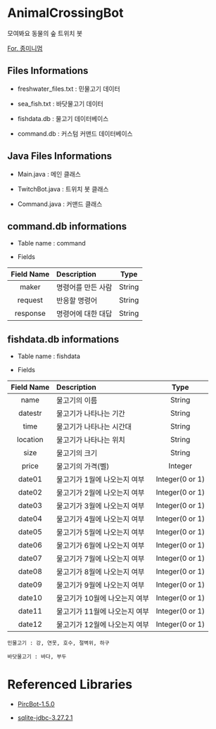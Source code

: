 # AnimalCrossingBot

모여봐요 동물의 숲 트위치 봇

[For. 종미니멈](https://www.twitch.tv/derbls)


## Files Informations

* freshwater_files.txt : 민물고기 데이터

* sea_fish.txt : 바닷물고기 데이터

* fishdata.db : 물고기 데이터베이스

* command.db : 커스텀 커맨드 데이터베이스


## Java Files Informations

* Main.java : 메인 클래스

* TwitchBot.java : 트위치 봇 클래스

* Command.java : 커맨드 클래스


## command.db informations

* Table name : command

* Fields

|Field Name|Description|Type|
|:---:|:---|:---:|
|maker|명령어를 만든 사람|String|
|request|반응할 명령어|String|
|response|명령어에 대한 대답|String|


## fishdata.db informations

* Table name : fishdata

* Fields

|Field Name|Description|Type|
|:---:|:---|:---:|
|name|물고기의 이름|String|
|datestr|물고기가 나타나는 기간|String|
|time|물고기가 나타나는 시간대|String|
|location|물고기가 나타나는 위치|String|
|size|물고기의 크기|String|
|price|물고기의 가격(벨)|Integer|
|date01|물고기가 1월에 나오는지 여부|Integer(0 or 1)|
|date02|물고기가 2월에 나오는지 여부|Integer(0 or 1)|
|date03|물고기가 3월에 나오는지 여부|Integer(0 or 1)|
|date04|물고기가 4월에 나오는지 여부|Integer(0 or 1)|
|date05|물고기가 5월에 나오는지 여부|Integer(0 or 1)|
|date06|물고기가 6월에 나오는지 여부|Integer(0 or 1)|
|date07|물고기가 7월에 나오는지 여부|Integer(0 or 1)|
|date08|물고기가 8월에 나오는지 여부|Integer(0 or 1)|
|date09|물고기가 9월에 나오는지 여부|Integer(0 or 1)|
|date10|물고기가 10월에 나오는지 여부|Integer(0 or 1)|
|date11|물고기가 11월에 나오는지 여부|Integer(0 or 1)|
|date12|물고기가 12월에 나오는지 여부|Integer(0 or 1)|

`민물고기 : 강, 연못, 호수, 절벽위, 하구`

`바닷물고기 : 바다, 부두`


# Referenced Libraries

* [PircBot-1.5.0](http://www.jibble.org/pircbot.php)

* [sqlite-jdbc-3.27.2.1](https://github.com/xerial/sqlite-jdbc)